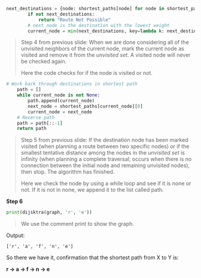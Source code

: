 <!--title={Dijkstra's Algorithm in Python}-->

<!--badges={Algorithms:15,Python:5}-->

<!--concepts={useOfGraphs, realLifeApplication, Dijkstra'sAlgorithm, Dijkstra'sdirected,}-->

```python
next_destinations = {node: shortest_paths[node] for node in shortest_paths if node not in visited}
        if not next_destinations:
            return "Route Not Possible"
        # next node is the destination with the lowest weight
        current_node = min(next_destinations, key=lambda k: next_destinations[k][1])
```

> Step 4 from previous slide: When we are done considering all of the unvisited neighbors of the current node, mark the current node as visited and remove it from the *unvisited set*. A visited node will never be checked again.
>
> Here the code checks for if the node is visited or not.

```python
# Work back through destinations in shortest path
    path = []
    while current_node is not None:
        path.append(current_node)
        next_node = shortest_paths[current_node][0]
        current_node = next_node
    # Reverse path
    path = path[::-1]
    return path
```

> Step 5 from previous slide: If the destination node has been marked visited (when planning a route between two specific nodes) or if the smallest tentative distance among the nodes in the *unvisited set* is infinity (when planning a complete traversal; occurs when there is no connection between the initial node and remaining unvisited nodes), then stop. The algorithm has finished.
>
> Here we check the node by using a while loop and see if it is none or not. If it is not in none, we append it to the list called path.

**Step 6**

```python
print(dijsktra(graph, 'r', 'e'))
```

> We use the comment print to show the graph.

 Output:

``['r', 'a', 'f', 'n', 'e']``

So there we have it, confirmation that the shortest path from X to Y is:

**r -> a -> f -> n -> e**

